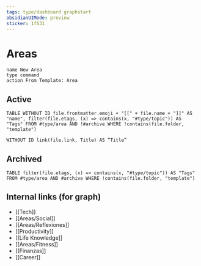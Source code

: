 ```yaml
---
tags: type/dashboard graphstart
obsidianUIMode: preview
sticker: 1f631
---
```

# Areas

```button
name New Area
type command
action From Template: Area
```
## Active
```dataview
TABLE WITHOUT ID file.frontmatter.emoji + "[[" + file.name + "]]" AS "name", filter(file.etags, (x) => contains(x, "#type/topic")) AS "Tags" FROM #type/area AND !#archive WHERE !contains(file.folder, "template") 
```
```
WITHOUT ID link(file.link, Title) AS “Title”
```
## Archived
```dataview
TABLE filter(file.etags, (x) => contains(x, "#type/topic")) AS "Tags" FROM #type/area AND #archive WHERE !contains(file.folder, "template") 
```

## Internal links (for graph)
* [[Tech]]
* [[Areas/Social]]
* [[Areas/Reflexiones]]
* [[Productivity]]
* [[Life Knowledge]]
* [[Areas/Fitness]]
* [[Finanzas]]
* [[Career]]